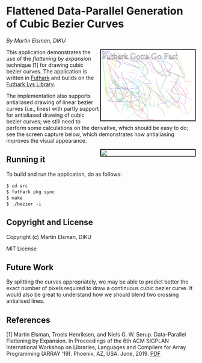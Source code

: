 # Flattened Data-Parallel Generation of Cubic Bezier Curves

*By Martin Elsman, DIKU*

<img src="images/bezier.png" border="2" width="250" align="right">

This application demonstrates the use of the _flattening by expansion_
technique [1] for drawing cubic bezier curves. The application is
written in [Futhark](http://futhark-lang.org) and builds on the
[Futhark Lys Library](https://github.com/diku-dk/lys).

The implementation also supports antialiased drawing of linear bezier
curves (i.e., lines) with partly support for antialiased drawing of
cubic bezier curves; we still need to perform some calculations on the
derivative, which should be easy to do; see the screen capture below,
which demonstrates how antialiasing improves the visual appearance.

<img src="images/antialiasing.png" border="2" width="250" align="right">

## Running it

To build and run the application, do as follows:

````
$ cd src
$ futhark pkg sync
$ make
$ ./bezier -i
````

## Copyright and License

Copyright (c) Martin Elsman, DIKU

MIT License

## Future Work

By splitting the curves appropriately, we may be able to predict
better the exact number of pixels required to draw a continuous cubic
bezier curve. It would also be great to understand how we should blend
two crossing antialised lines.

## References

[1] Martin Elsman, Troels Henriksen, and Niels
G. W. Serup. Data-Parallel Flattening by Expansion. In Proceedings of
the 6th ACM SIGPLAN International Workshop on Libraries, Languages and
Compilers for Array Programming (ARRAY ‘19). Phoenix, AZ,
USA. June, 2019. [PDF](http://elsman.com/pdf/array19.pdf)
